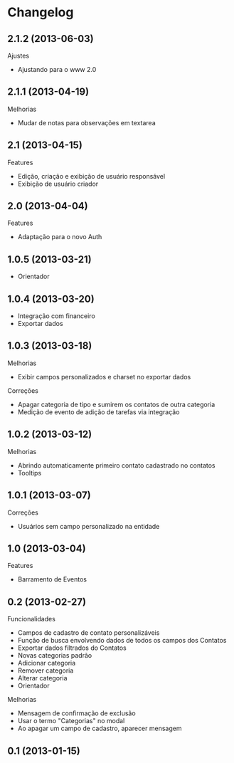 Changelog
=========

## 2.1.2 (2013-06-03)

Ajustes
- Ajustando para o www 2.0

## 2.1.1 (2013-04-19)

Melhorias
- Mudar de notas para observações em textarea

## 2.1 (2013-04-15)

Features
- Edição, criação e exibição de usuário responsável
- Exibição de usuário criador

## 2.0 (2013-04-04)

Features
- Adaptação para o novo Auth

## 1.0.5 (2013-03-21)
- Orientador

## 1.0.4 (2013-03-20)
- Integração com financeiro
- Exportar dados

## 1.0.3 (2013-03-18)

Melhorias
- Exibir campos personalizados e charset no exportar dados

Correções
- Apagar categoria de tipo e sumirem os contatos de outra categoria
- Medição de evento de adição de tarefas via integração

## 1.0.2 (2013-03-12)

Melhorias
- Abrindo automaticamente primeiro contato cadastrado no contatos
- Tooltips

## 1.0.1 (2013-03-07)

Correções
- Usuários sem campo personalizado na entidade

## 1.0 (2013-03-04)

Features
- Barramento de Eventos

## 0.2 (2013-02-27)

Funcionalidades
- Campos de cadastro de contato personalizáveis
- Função de busca envolvendo dados de todos os campos dos Contatos
- Exportar dados filtrados do Contatos
- Novas categorias padrão
- Adicionar categoria
- Remover categoria
- Alterar categoria
- Orientador

Melhorias
- Mensagem de confirmação de exclusão
- Usar o termo "Categorias" no modal
- Ao apagar um campo de cadastro, aparecer mensagem

## 0.1 (2013-01-15)
